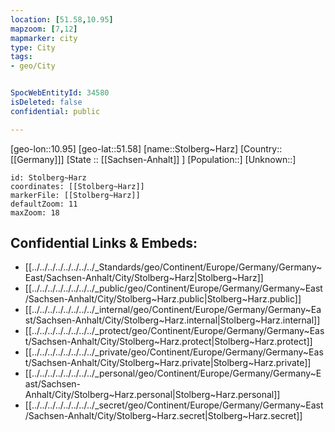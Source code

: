 ```yaml
---
location: [51.58,10.95]
mapzoom: [7,12] 
mapmarker: city 
type: City
tags:
- geo/City


SpocWebEntityId: 34580
isDeleted: false
confidential: public

---
```

[geo-lon::10.95]
[geo-lat::51.58]
[name::Stolberg~Harz]
[Country::[[Germany]]]
[State :: [[Sachsen-Anhalt]] ]
[Population::]
[Unknown::]


```leaflet
id: Stolberg~Harz
coordinates: [[Stolberg~Harz]]
markerFile: [[Stolberg~Harz]]
defaultZoom: 11 
maxZoom: 18
```


## Confidential Links & Embeds: 
- [[../../../../../../../../_Standards/geo/Continent/Europe/Germany/Germany~East/Sachsen-Anhalt/City/Stolberg~Harz|Stolberg~Harz]] 
- [[../../../../../../../../_public/geo/Continent/Europe/Germany/Germany~East/Sachsen-Anhalt/City/Stolberg~Harz.public|Stolberg~Harz.public]] 
- [[../../../../../../../../_internal/geo/Continent/Europe/Germany/Germany~East/Sachsen-Anhalt/City/Stolberg~Harz.internal|Stolberg~Harz.internal]] 
- [[../../../../../../../../_protect/geo/Continent/Europe/Germany/Germany~East/Sachsen-Anhalt/City/Stolberg~Harz.protect|Stolberg~Harz.protect]] 
- [[../../../../../../../../_private/geo/Continent/Europe/Germany/Germany~East/Sachsen-Anhalt/City/Stolberg~Harz.private|Stolberg~Harz.private]] 
- [[../../../../../../../../_personal/geo/Continent/Europe/Germany/Germany~East/Sachsen-Anhalt/City/Stolberg~Harz.personal|Stolberg~Harz.personal]] 
- [[../../../../../../../../_secret/geo/Continent/Europe/Germany/Germany~East/Sachsen-Anhalt/City/Stolberg~Harz.secret|Stolberg~Harz.secret]] 
